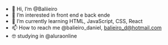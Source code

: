 - 👋 Hi, I’m @Baliieiro
- 👀 I’m interested in  front end e back ende
- 🌱 I’m currently learning  HTML, JavaScript, CSS, React
- 📫 How to reach me  @balieiro_daniel, balieiro_d@hotmail.com
- 🤓 studying in @aluraonline

